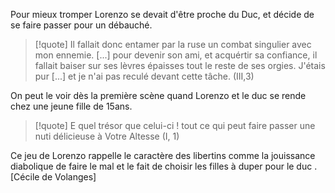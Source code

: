 Pour mieux tromper Lorenzo se devait d'être proche du Duc, et décide de se faire passer pour un débauché.
>[!quote] Il fallait donc entamer par la ruse un combat singulier avec mon ennemie. [...] pour devenir son ami, et acquértir sa confiance, il fallait baiser sur ses lèvres épaisses tout le reste de ses orgies. J'étais pur [...] et je n'ai pas reculé devant cette tâche. (III,3)

On peut le voir dès la première scène quand Lorenzo et le duc se rende chez une jeune fille de 15ans. 
>[!quote] E quel trésor que celui-ci ! tout ce qui peut faire passer une nuti délicieuse à Votre Altesse (I, 1)

Ce jeu de Lorenzo rappelle le caractère des libertins comme la jouissance diabolique de faire le mal et le fait de choisir les filles à duper pour le duc . [Cécile de Volanges]




